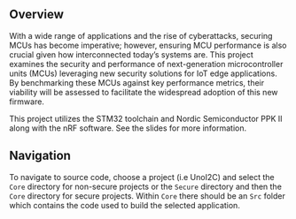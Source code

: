 ## Overview

With a wide range of applications and the rise of cyberattacks, securing MCUs has
become imperative; however, ensuring MCU performance is also crucial given
how interconnected today’s systems are. This project examines the security and
performance of next-generation microcontroller units (MCUs) leveraging new
security solutions for IoT edge applications. By benchmarking these MCUs against
key performance metrics, their viability will be assessed to facilitate the widespread
adoption of this new firmware.

This project utilizes the STM32 toolchain and Nordic Semiconductor PPK II along with the nRF software. See the slides for more information.

## Navigation

To navigate to source code, choose a project (i.e UnoI2C) and select the `Core` directory for non-secure projects or the `Secure` directory and then the `Core` directory for secure projects. Within `Core` there should be an `Src` folder which contains the code used to build the selected application. 

